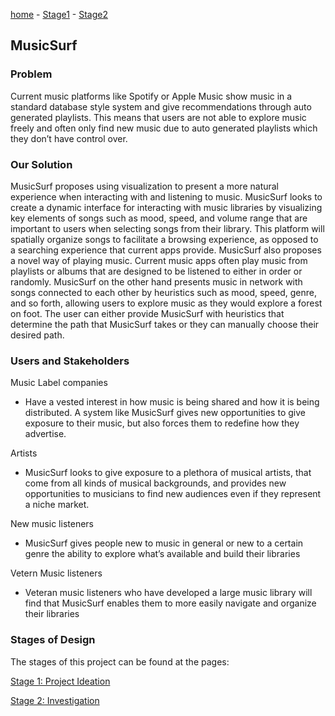 [home](https://colinauyeng.github.io/CPSC-481--MusicSurf/) - [Stage1](https://colinauyeng.github.io/CPSC-481--MusicSurf/Stage1) - [Stage2](https://colinauyeng.github.io/CPSC-481--MusicSurf/Stage2) 
## MusicSurf

### Problem
Current music platforms like Spotify or Apple Music show music in a standard database style system and give recommendations through auto generated playlists. This means that users are not able to explore music freely and often only find new music due to auto generated playlists which they don’t have control over. 

### Our Solution
MusicSurf proposes using visualization to present a more natural experience when interacting with and listening to music. MusicSurf looks to create a dynamic interface for interacting with music libraries by visualizing key elements of songs such as mood, speed, and volume range that are important to users when selecting songs from their library. This platform will spatially organize songs to facilitate a browsing experience, as opposed to a searching experience that current apps provide. MusicSurf also proposes a novel way of playing music. Current music apps often play music from playlists or albums that are designed to be listened to either in order or randomly. MusicSurf on the other hand presents music in network with songs connected to each other by heuristics such as mood, speed, genre, and so forth, allowing users to explore music as they would explore a forest on foot. The user can either provide MusicSurf with heuristics that determine the path that MusicSurf takes or they can manually choose their desired path. 

### Users and Stakeholders
Music Label companies 
- Have a vested interest in how music is being shared and how it is being distributed. A system like MusicSurf gives new opportunities to give exposure to their music, but also forces them to redefine how they advertise.  

Artists
- MusicSurf looks to give exposure to a plethora of musical artists, that come from all kinds of musical backgrounds, and provides new opportunities to musicians to find new audiences even if they represent a niche market. 

New music listeners
- MusicSurf gives people new to music in general or new to a certain genre the ability to explore what’s available and build their libraries

Vetern Music listeners
- Veteran music listeners who have developed a large music library will find that MusicSurf enables them to more easily navigate and organize their libraries



### Stages of Design
The stages of this project can be found at the pages:

[Stage 1: Project Ideation](https://colinauyeng.github.io/CPSC-481--MusicSurf/Stage1)

[Stage 2: Investigation](https://colinauyeng.github.io/CPSC-481--MusicSurf/Stage2)
